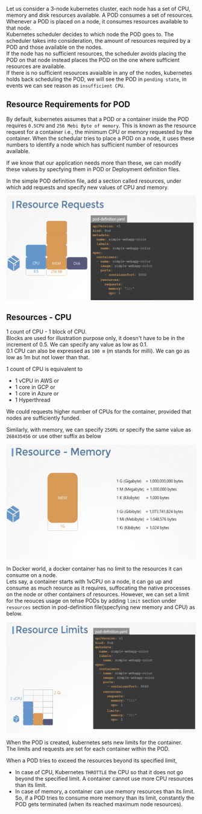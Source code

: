 
Let us consider a 3-node kubernetes cluster, each node has a set of CPU, memory and disk resources available. A POD consumes a set of resources. Whenever a POD is placed on a node, it consumes resources available to that node.   
Kubernetes scheduler decides to which node the POD goes to. The scheduler takes into consideration, the amount of resources required by a POD and those available on the nodes.   
If the node has no sufficient resources, the scheduler avoids placing the POD on that node instead places the POD on the one where sufficient resources are available.  
If there is no sufficient resources avaialble in any of the nodes, kubernetes holds back scheduling the POD, we will see the POD in `pending state`, in events we can see reason as `insufficient CPU`.  

## Resource Requirements for POD

By default, kubernetes assumes that a POD or a container inside the POD requires `0.5CPU` and `256 Mebi Byte of memory`. This is known as the resource request for a container i.e., the minimum CPU or memory requested by the container. When the schedular tries to place a POD on a node, it uses these numbers to identify a node which has sufficient number of resources available.  

If we know that our application needs more than these, we can modify these values by specfying them in POD or Deployment definition files.  

In the simple POD definition file, add a section called resources, under which add requests and specify new values of CPU and memory.

![resources](Screens/resources.png)

## Resources - CPU

1 count of CPU - 1 block of CPU.    
Blocks are used for illustration purpose only, it doesn't have to be in the increment of 0.5. We can specify any value as low as 0.1.  
0.1 CPU can also be expressed as `100 m` (m stands for milli). We can go as low as 1m but not lower than that.

1 count of CPU is equivalent to   

* 1 vCPU in AWS or
* 1 core in GCP or
* 1 core in Azure or
* 1 Hyperthread  

We could requests higher number of CPUs for the container, provided that nodes are sufficiently funded.   

Similarly, with memory, we can specify `256Mi` or specify the same value as `268435456` or use other suffix as below

![memory](Screens/memory.png)  

In Docker world, a docker container has no limit to the resources it can consume on a node.  
Lets say, a container starts with 1vCPU on a node, it can go up and consume as much reource as it requires, suffocating the native processes on the node or other containers of resources. However, we can set a limit for the reouces usage on tehse PODs by adding `limit` section under `resources` section in pod-definition file(specfying new memory and CPU) as below.

![limit](Screens/limit.png)

When the POD is created, kubernetes sets new limits for the container.   
The limits and requests are set for each container within the POD.  

When a POD tries to exceed the resources beyond its specified limit,   
* In case of CPU, Kubernetes `THROTTLE` the CPU so that it does not go beyond the specified limit. A container cannot use more CPU resources than its limit.  
* In case of memory, a container can use memory resources than its limit. So, if a POD tries to consume more memory than its limit, constantly the POD gets terminated (when its reached maximum node resources).   





